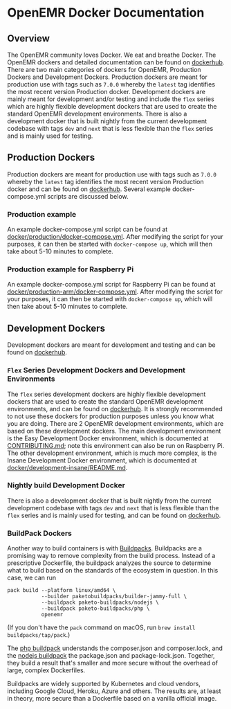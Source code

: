 # OpenEMR Docker Documentation

## Overview
The OpenEMR community loves Docker. We eat and breathe Docker. The OpenEMR dockers and detailed documentation
can be found on [dockerhub](https://hub.docker.com/r/openemr/openemr/). There are two main categories of
dockers for OpenEMR, Production Dockers and Development Dockers. Production dockers are meant for production
use with tags such as `7.0.0` whereby the `latest` tag identifies the most recent version Production
docker. Development dockers are mainly meant for development and/or testing and include the `flex`
series which are highly flexible development dockers that are used to create the standard OpenEMR development
environments. There is also a development docker that is built nightly from the current development codebase
with tags `dev` and `next` that is less flexible than the `flex` series and is mainly used for testing.

## Production Dockers
Production dockers are meant for production use with tags such as `7.0.0` whereby the `latest` tag identifies
the most recent version Production docker and can be found on [dockerhub](https://hub.docker.com/r/openemr/openemr/).
Several example docker-compose.yml scripts are discussed below.

### Production example
An example docker-compose.yml script can be found at
[docker/production/docker-compose.yml](docker/production/docker-compose.yml). After modifying the
script for your purposes, it can then be started with `docker-compose up`, which will then take about 5-10
minutes to complete.

### Production example for Raspberry Pi
An example docker-compose.yml script for Raspberry Pi can be found at
[docker/production-arm/docker-compose.yml](docker/production-arm/docker-compose.yml). After modifying the
script for your purposes, it can then be started with `docker-compose up`, which will then take about 5-10
minutes to complete.

## Development Dockers
Development dockers are meant for development and testing and can be found on
[dockerhub](https://hub.docker.com/r/openemr/openemr/).

### `Flex` Series Development Dockers and Development Environments
The `flex` series development dockers are highly flexible development dockers that are used to create the
standard OpenEMR development environments, and can be found on
[dockerhub](https://hub.docker.com/r/openemr/openemr/). It is strongly recommended to not use these dockers
for production purposes unless you know what you are doing. There are 2 OpenEMR development environments,
which are based on these development dockers. The main development environment is the Easy Development Docker
environment, which is documented at [CONTRIBUTING.md](CONTRIBUTING.md#code-contributions-local-development);
note this environment can also be run on Raspberry Pi. The other development environment, which is much more
complex, is the Insane Development Docker environment, which is documented at
[docker/development-insane/README.md](docker/development-insane/README.md#insane-development-docker-environment).

### Nightly build Development Docker
There is also a development docker that is built nightly from the current development codebase with tags `dev`
and `next` that is less flexible than the `flex` series and is mainly used for testing, and can be found on
[dockerhub](https://hub.docker.com/r/openemr/openemr/).

### BuildPack Dockers

Another way to build containers is with [Buildpacks](https://buildpacks.io/docs/for-app-developers/concepts/buildpack/). Buildpacks are a promising way to remove complexity from the build process. Instead of a prescriptive Dockerfile, the buildpack analyzes the source to determine what to build based on the standards of the ecosystem in question. In this case, we can run

```
pack build --platform linux/amd64 \
           --builder paketobuildpacks/builder-jammy-full \
           --buildpack paketo-buildpacks/nodejs \
           --buildpack paketo-buildpacks/php \
           openemr
```

(If you don't have the `pack` command on macOS, run `brew install buildpacks/tap/pack`.)

The [php buildpack](https://paketo.io/docs/howto/php) understands the composer.json and composer.lock, and the [nodejs buildpack]() the package.json and package-lock.json. Together, they build a result that's smaller and more secure without the overhead of large, complex Dockerfiles.

Buildpacks are widely supported by Kubernetes and cloud vendors, including Google Cloud, Heroku, Azure and others.  The results are, at least in theory, more secure than a Dockerfile based on a vanilla official image.
